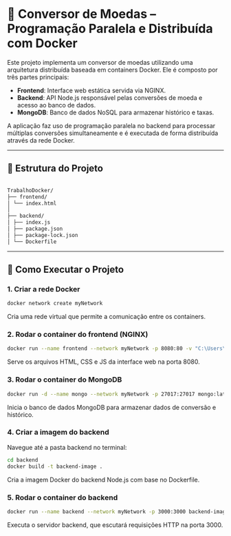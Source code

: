# 💱 Conversor de Moedas – Programação Paralela e Distribuída com Docker

Este projeto implementa um conversor de moedas utilizando uma arquitetura distribuída baseada em containers Docker. Ele é composto por três partes principais:

- **Frontend**: Interface web estática servida via NGINX.
- **Backend**: API Node.js responsável pelas conversões de moeda e acesso ao banco de dados.
- **MongoDB**: Banco de dados NoSQL para armazenar histórico e taxas.

A aplicação faz uso de programação paralela no backend para processar múltiplas conversões simultaneamente e é executada de forma distribuída através da rede Docker.

---

## 📁 Estrutura do Projeto

```bash

TrabalhoDocker/
├── frontend/
│ └── index.html
│
├── backend/
│ ├── index.js
│ ├── package.json
│ ├── package-lock.json
│ └── Dockerfile

```

---

## 🚀 Como Executar o Projeto

### 1. Criar a rede Docker

```bash
docker network create myNetwork
```
Cria uma rede virtual que permite a comunicação entre os containers.

### 2. Rodar o container do frontend (NGINX)

```bash
docker run --name frontend --network myNetwork -p 8080:80 -v "C:\Users\rafae\TrabalhoDocker\frontend:/usr/share/nginx/html" nginx:alpine
```
Serve os arquivos HTML, CSS e JS da interface web na porta 8080.

### 3. Rodar o container do MongoDB

```bash
docker run -d --name mongo --network myNetwork -p 27017:27017 mongo:latest
```
Inicia o banco de dados MongoDB para armazenar dados de conversão e histórico.

### 4. Criar a imagem do backend

Navegue até a pasta backend no terminal:

```bash
cd backend
docker build -t backend-image .
```
Cria a imagem Docker do backend Node.js com base no Dockerfile.

### 5. Rodar o container do backend

```bash
docker run --name backend --network myNetwork -p 3000:3000 backend-image
```
Executa o servidor backend, que escutará requisições HTTP na porta 3000.
